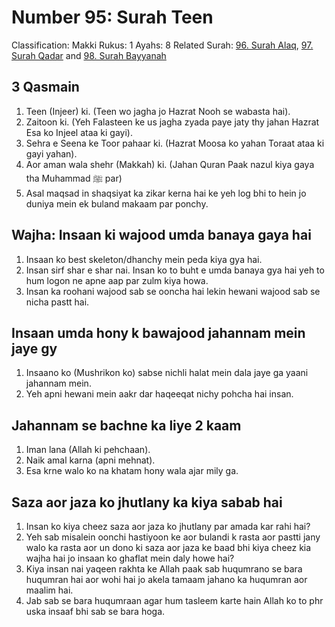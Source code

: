 # Number 95: Surah Teen

Classification: Makki
Rukus: 1
Ayahs: 8
Related Surah: [96. Surah Alaq](./96_Surah_Alaq.md), [97. Surah Qadar](./97_Surah_Qadar.md) and [98. Surah Bayyanah](./98_Surah_Bayyanah.md)

## 3 Qasmain

1. Teen (Injeer) ki. (Teen wo jagha jo Hazrat Nooh se wabasta hai).
2. Zaitoon ki. (Yeh Falasteen ke us jagha zyada paye jaty thy jahan Hazrat Esa ko Injeel ataa ki gayi).
3. Sehra e Seena ke Toor pahaar ki. (Hazrat Moosa ko yahan Toraat ataa ki gayi yahan).
4. Aor aman wala shehr (Makkah) ki. (Jahan Quran Paak nazul kiya gaya tha Muhammad ﷺ par)
5. Asal maqsad in shaqsiyat ka zikar kerna hai ke yeh log bhi to hein jo duniya mein ek buland makaam par ponchy.

## Wajha: Insaan ki wajood umda banaya gaya hai

1. Insaan ko best skeleton/dhanchy mein peda kiya gya hai.
2. Insan sirf shar e shar nai. Insan ko to buht e umda banaya gya hai yeh to hum logon ne apne aap par zulm kiya howa.
3. Insan ka roohani wajood sab se ooncha hai lekin hewani wajood sab se nicha pastt hai.

## Insaan umda hony k bawajood jahannam mein jaye gy

1. Insaano ko (Mushrikon ko) sabse nichli halat mein dala jaye ga yaani jahannam mein.
2. Yeh apni hewani mein aakr dar haqeeqat nichy pohcha hai insan.

## Jahannam se bachne ka liye 2 kaam

1. Iman lana (Allah ki pehchaan).
2. Naik amal karna (apni mehnat).
3. Esa krne walo ko na khatam hony wala ajar mily ga.

## Saza aor jaza ko jhutlany ka kiya sabab hai

1. Insan ko kiya cheez saza aor jaza ko jhutlany par amada kar rahi hai?
2. Yeh sab misalein oonchi hastiyoon ke aor bulandi k rasta aor pastti jany walo ka rasta aor un dono ki saza aor jaza ke baad bhi kiya cheez kia wajha hai jo insaan ko ghaflat mein daly howe hai?
3. Kiya insan nai yaqeen rakhta ke Allah paak sab huqumrano se bara huqumran hai aor wohi hai jo akela tamaam jahano ka huqumran aor maalim hai.
4. Jab sab se bara huqumraan agar hum tasleem karte hain Allah ko to phr uska insaaf bhi sab se bara hoga.
